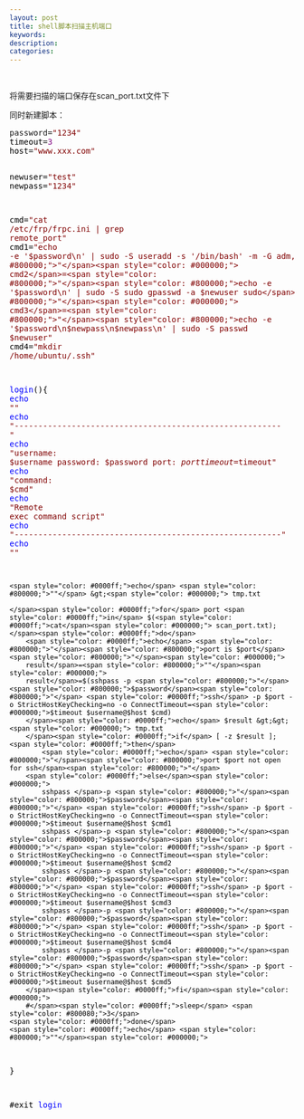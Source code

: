 ```yaml
---
layout: post
title: shell脚本扫描主机端口
keywords:
description:
categories:
---
```

<p>&nbsp;</p>
<p>将需要扫描的端口保存在scan_port.txt文件下</p>
<p>同时新建脚本：</p>
<div class="cnblogs_code">
<pre>password=<span style="color: #800000;">"</span><span style="color: #800000;">1234</span><span style="color: #800000;">"</span><span style="color: #000000;">
timeout</span>=<span style="color: #800080;">3</span><span style="color: #000000;">
host</span>=<span style="color: #800000;">"www.xxx.com</span><span style="color: #800000;">"</span><span style="color: #000000;">

newuser</span>=<span style="color: #800000;">"</span><span style="color: #800000;">test</span><span style="color: #800000;">"</span><span style="color: #000000;">
newpass</span>=<span style="color: #800000;">"</span><span style="color: #800000;">1234</span><span style="color: #800000;">"</span><span style="color: #000000;">

cmd</span>=<span style="color: #800000;">"</span><span style="color: #800000;">cat /etc/frp/frpc.ini | grep remote_port</span><span style="color: #800000;">"</span><span style="color: #000000;">
cmd1</span>=<span style="color: #800000;">"</span><span style="color: #800000;">echo -e '$password\n' | sudo -S useradd -s '/bin/bash' -m -G adm,sudo $newuser</span><span style="color: #800000;">"</span><span style="color: #000000;">
cmd2</span>=<span style="color: #800000;">"</span><span style="color: #800000;">echo -e '$password\n' | sudo -S sudo gpasswd -a $newuser sudo</span><span style="color: #800000;">"</span><span style="color: #000000;">
cmd3</span>=<span style="color: #800000;">"</span><span style="color: #800000;">echo -e '$password\n$newpass\n$newpass\n' | sudo -S passwd $newuser</span><span style="color: #800000;">"</span><span style="color: #000000;">
cmd4</span>=<span style="color: #800000;">"</span><span style="color: #800000;">mkdir /home/ubuntu/.ssh</span><span style="color: #800000;">"</span>


<span style="color: #0000ff;">login</span><span style="color: #000000;">(){
    </span><span style="color: #0000ff;">echo</span> <span style="color: #800000;">""</span>
    <span style="color: #0000ff;">echo</span> <span style="color: #800000;">"</span><span style="color: #800000;">-------------------------------------------------------- </span><span style="color: #800000;">"</span>
    <span style="color: #0000ff;">echo</span> <span style="color: #800000;">"</span><span style="color: #800000;">username: $username  password: $password  port: $port  timeout=$timeout</span><span style="color: #800000;">"</span>
    <span style="color: #0000ff;">echo</span> <span style="color: #800000;">"</span><span style="color: #800000;">command: $cmd</span><span style="color: #800000;">"</span>
    <span style="color: #0000ff;">echo</span> <span style="color: #800000;">"</span><span style="color: #800000;">Remote exec command script</span><span style="color: #800000;">"</span>
    <span style="color: #0000ff;">echo</span> <span style="color: #800000;">"</span><span style="color: #800000;">--------------------------------------------------------</span><span style="color: #800000;">"</span>
    <span style="color: #0000ff;">echo</span> <span style="color: #800000;">""</span>

    <span style="color: #0000ff;">echo</span> <span style="color: #800000;">""</span> &gt;<span style="color: #000000;"> tmp.txt

    </span><span style="color: #0000ff;">for</span> port <span style="color: #0000ff;">in</span> $(<span style="color: #0000ff;">cat</span><span style="color: #000000;"> scan_port.txt);
    </span><span style="color: #0000ff;">do</span>
        <span style="color: #0000ff;">echo</span> <span style="color: #800000;">"</span><span style="color: #800000;">port is $port</span><span style="color: #800000;">"</span><span style="color: #000000;">
        result</span>=<span style="color: #800000;">""</span><span style="color: #000000;">
        result</span>=$(sshpass -p <span style="color: #800000;">"</span><span style="color: #800000;">$password</span><span style="color: #800000;">"</span> <span style="color: #0000ff;">ssh</span> -p $port -o StrictHostKeyChecking=no -o ConnectTimeout=<span style="color: #000000;">$timeout $username@$host $cmd)
        </span><span style="color: #0000ff;">echo</span> $result &gt;&gt;<span style="color: #000000;"> tmp.txt
        </span><span style="color: #0000ff;">if</span> [ -z $result ]; <span style="color: #0000ff;">then</span>
            <span style="color: #0000ff;">echo</span> <span style="color: #800000;">"</span><span style="color: #800000;">port $port not open for ssh</span><span style="color: #800000;">"</span>
        <span style="color: #0000ff;">else</span><span style="color: #000000;">
            sshpass </span>-p <span style="color: #800000;">"</span><span style="color: #800000;">$password</span><span style="color: #800000;">"</span> <span style="color: #0000ff;">ssh</span> -p $port -o StrictHostKeyChecking=no -o ConnectTimeout=<span style="color: #000000;">$timeout $username@$host $cmd1
            sshpass </span>-p <span style="color: #800000;">"</span><span style="color: #800000;">$password</span><span style="color: #800000;">"</span> <span style="color: #0000ff;">ssh</span> -p $port -o StrictHostKeyChecking=no -o ConnectTimeout=<span style="color: #000000;">$timeout $username@$host $cmd2
            sshpass </span>-p <span style="color: #800000;">"</span><span style="color: #800000;">$password</span><span style="color: #800000;">"</span> <span style="color: #0000ff;">ssh</span> -p $port -o StrictHostKeyChecking=no -o ConnectTimeout=<span style="color: #000000;">$timeout $username@$host $cmd3
            sshpass </span>-p <span style="color: #800000;">"</span><span style="color: #800000;">$password</span><span style="color: #800000;">"</span> <span style="color: #0000ff;">ssh</span> -p $port -o StrictHostKeyChecking=no -o ConnectTimeout=<span style="color: #000000;">$timeout $username@$host $cmd4
            sshpass </span>-p <span style="color: #800000;">"</span><span style="color: #800000;">$password</span><span style="color: #800000;">"</span> <span style="color: #0000ff;">ssh</span> -p $port -o StrictHostKeyChecking=no -o ConnectTimeout=<span style="color: #000000;">$timeout $username@$host $cmd5
        </span><span style="color: #0000ff;">fi</span><span style="color: #000000;">
        #</span><span style="color: #0000ff;">sleep</span> <span style="color: #800080;">3</span>
    <span style="color: #0000ff;">done</span>
    <span style="color: #0000ff;">echo</span> <span style="color: #800000;">""</span><span style="color: #000000;">
}

#exit
</span><span style="color: #0000ff;">login</span></pre>
</div>
<p>&nbsp;</p>
    
